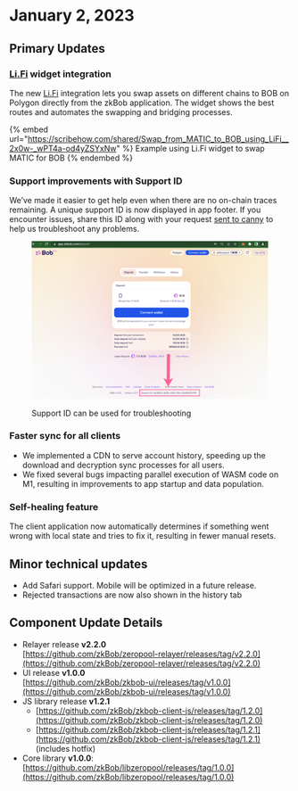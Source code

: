 # January 2, 2023

## Primary Updates

### [Li.Fi](http://li.fi) widget integration

The new [Li.Fi](http://li.fi) integration lets you swap assets on different chains to BOB on Polygon directly from the zkBob application. The widget shows the best routes and automates the swapping and bridging processes.

{% embed url="https://scribehow.com/shared/Swap_from_MATIC_to_BOB_using_LiFi__2x0w-_wPT4a-od4yZSYxNw" %}
Example using Li.Fi widget to swap MATIC for BOB
{% endembed %}

### Support improvements with Support ID

We’ve made it easier to get help even when there are no on-chain traces remaining. A unique support ID is now displayed in app footer. If you encounter issues, share this ID along with your request [sent to canny](https://bobstablecoin.canny.io/) to help us troubleshoot any problems.

<figure><img src="../../.gitbook/assets/support-ID.png" alt=""><figcaption><p>Support ID can be used for troubleshooting</p></figcaption></figure>

### Faster sync for all clients

* We implemented a CDN to serve account history, speeding up the download and decryption sync processes for all users.
* We fixed several bugs impacting parallel execution of WASM code on M1, resulting in improvements to app startup and data population.

### Self-healing feature

The client application now automatically determines if something went wrong with local state and tries to fix it, resulting in fewer manual resets.

## Minor technical updates

* Add Safari support. Mobile will be optimized in a future release.
* Rejected transactions are now also shown in the history tab

## Component Update Details

* Relayer release **v2.2.0**\
  [https://github.com/zkBob/zeropool-relayer/releases/tag/v2.2.0](https://github.com/zkBob/zeropool-relayer/releases/tag/v2.2.0)
* UI release **v1.0.0**\
  [https://github.com/zkBob/zkbob-ui/releases/tag/v1.0.0](https://github.com/zkBob/zkbob-ui/releases/tag/v1.0.0)
* JS library release **v1.2.1**
  * [https://github.com/zkBob/zkbob-client-js/releases/tag/1.2.0](https://github.com/zkBob/zkbob-client-js/releases/tag/1.2.0)
  * [https://github.com/zkBob/zkbob-client-js/releases/tag/1.2.1](https://github.com/zkBob/zkbob-client-js/releases/tag/1.2.1) (includes hotfix)
* Core library **v1.0.0**:\
  [https://github.com/zkBob/libzeropool/releases/tag/1.0.0](https://github.com/zkBob/libzeropool/releases/tag/1.0.0)
